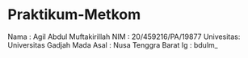 # Praktikum-Metkom
Nama      : Agil Abdul Muftakirillah
NIM       : 20/459216/PA/19877
Univesitas: Universitas Gadjah Mada
Asal      : Nusa Tenggra Barat
Ig        : bdulm_
